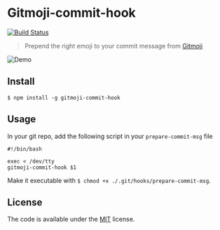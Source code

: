 # Gitmoji-commit-hook

[![Build Status](https://travis-ci.org/welcoMattic/gitmoji-commit-hook.svg?branch=master)](https://travis-ci.org/welcoMattic/gitmoji-commit-hook)

> Prepend the right emoji to your commit message from [Gitmoji](https://github.com/carloscuesta/gitmoji)

![Demo](https://github.com/welcoMattic/gitmoji-commit-hook/blob/master/demo.gif?raw=true)

## Install

```
$ npm install -g gitmoji-commit-hook
```

## Usage

In your git repo, add the following script in your `prepare-commit-msg` file

```
#!/bin/bash

exec < /dev/tty
gitmoji-commit-hook $1
```

Make it executable with `$ chmod +x ./.git/hooks/prepare-commit-msg`.

## License

The code is available under the [MIT](https://github.com/welcoMattic/gitmoji-commit-hook/blob/master/LICENSE) license.
